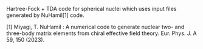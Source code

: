 Hartree-Fock + TDA code for spherical nuclei which uses input files generated by NuHamil[1] code.

[1] Miyagi, T. NuHamil : A numerical code to generate nuclear two- and three-body matrix elements from chiral effective field theory. Eur. Phys. J. A 59, 150 (2023).
